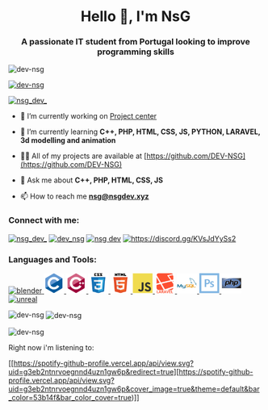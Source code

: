 <h1 align="center">Hello 👋, I'm NsG</h1>
<h3 align="center">A passionate IT student from Portugal looking to improve programming skills</h3>

<p align="left"> <img src="https://komarev.com/ghpvc/?username=dev-nsg&label=Profile%20views&color=ff00ff&style=flat" alt="dev-nsg" /> </p>

<p align="left"> <a href="https://github.com/ryo-ma/github-profile-trophy"><img src="https://github-profile-trophy.vercel.app/?username=dev-nsg" alt="dev-nsg" /></a> </p>

<p align="left"> <a href="https://twitter.com/nsg_dev_" target="blank"><img src="https://img.shields.io/twitter/follow/nsg_dev_?logo=twitter&style=for-the-badge" alt="nsg_dev_" /></a> </p>

- 🔭 I’m currently working on [Project center](https://nsgdev.xyz)

- 🌱 I’m currently learning **C++, PHP, HTML, CSS, JS, PYTHON, LARAVEL, 3d modelling and animation**

- 👨‍💻 All of my projects are available at [https://github.com/DEV-NSG](https://github.com/DEV-NSG)

- 💬 Ask me about **C++, PHP, HTML, CSS, JS**

- 📫 How to reach me **nsg@nsgdev.xyz**

<h3 align="left">Connect with me:</h3>
<p align="left">
<a href="https://twitter.com/nsg_dev_" target="blank"><img align="center" src="https://raw.githubusercontent.com/rahuldkjain/github-profile-readme-generator/master/src/images/icons/Social/twitter.svg" alt="nsg_dev_" height="30" width="40" /></a>
<a href="https://instagram.com/dev_nsg" target="blank"><img align="center" src="https://raw.githubusercontent.com/rahuldkjain/github-profile-readme-generator/master/src/images/icons/Social/instagram.svg" alt="dev_nsg" height="30" width="40" /></a>
<a href="https://www.youtube.com/c/nsg dev" target="blank"><img align="center" src="https://raw.githubusercontent.com/rahuldkjain/github-profile-readme-generator/master/src/images/icons/Social/youtube.svg" alt="nsg dev" height="30" width="40" /></a>
<a href="https://discord.gg/https://discord.gg/KVsJdYySs2" target="blank"><img align="center" src="https://raw.githubusercontent.com/rahuldkjain/github-profile-readme-generator/master/src/images/icons/Social/discord.svg" alt="https://discord.gg/KVsJdYySs2" height="30" width="40" /></a>
</p>

<h3 align="left">Languages and Tools:</h3>
<p align="left"> <a href="https://www.blender.org/" target="_blank" rel="noreferrer"> <img src="https://download.blender.org/branding/community/blender_community_badge_white.svg" alt="blender" width="40" height="40"/> </a> <a href="https://www.cprogramming.com/" target="_blank" rel="noreferrer"> <img src="https://raw.githubusercontent.com/devicons/devicon/master/icons/c/c-original.svg" alt="c" width="40" height="40"/> </a> <a href="https://www.w3schools.com/cpp/" target="_blank" rel="noreferrer"> <img src="https://raw.githubusercontent.com/devicons/devicon/master/icons/cplusplus/cplusplus-original.svg" alt="cplusplus" width="40" height="40"/> </a> <a href="https://www.w3schools.com/css/" target="_blank" rel="noreferrer"> <img src="https://raw.githubusercontent.com/devicons/devicon/master/icons/css3/css3-original-wordmark.svg" alt="css3" width="40" height="40"/> </a> <a href="https://www.w3.org/html/" target="_blank" rel="noreferrer"> <img src="https://raw.githubusercontent.com/devicons/devicon/master/icons/html5/html5-original-wordmark.svg" alt="html5" width="40" height="40"/> </a> <a href="https://developer.mozilla.org/en-US/docs/Web/JavaScript" target="_blank" rel="noreferrer"> <img src="https://raw.githubusercontent.com/devicons/devicon/master/icons/javascript/javascript-original.svg" alt="javascript" width="40" height="40"/> </a> <a href="https://laravel.com/" target="_blank" rel="noreferrer"> <img src="https://raw.githubusercontent.com/devicons/devicon/master/icons/laravel/laravel-plain-wordmark.svg" alt="laravel" width="40" height="40"/> </a> <a href="https://www.mysql.com/" target="_blank" rel="noreferrer"> <img src="https://raw.githubusercontent.com/devicons/devicon/master/icons/mysql/mysql-original-wordmark.svg" alt="mysql" width="40" height="40"/> </a> <a href="https://www.photoshop.com/en" target="_blank" rel="noreferrer"> <img src="https://raw.githubusercontent.com/devicons/devicon/master/icons/photoshop/photoshop-line.svg" alt="photoshop" width="40" height="40"/> </a> <a href="https://www.php.net" target="_blank" rel="noreferrer"> <img src="https://raw.githubusercontent.com/devicons/devicon/master/icons/php/php-original.svg" alt="php" width="40" height="40"/> </a> <a href="https://unrealengine.com/" target="_blank" rel="noreferrer"> <img src="https://raw.githubusercontent.com/kenangundogan/fontisto/036b7eca71aab1bef8e6a0518f7329f13ed62f6b/icons/svg/brand/unreal-engine.svg" alt="unreal" width="40" height="40"/> </a> </p>

<p><img align="left" src="https://github-readme-stats.vercel.app/api/top-langs?username=dev-nsg&show_icons=true&locale=en&layout=compact" alt="dev-nsg" /></p>

<p>&nbsp;<img align="center" src="https://github-readme-stats.vercel.app/api?username=dev-nsg&show_icons=true&locale=en" alt="dev-nsg" /></p>
<p><img align="center" src="https://github-readme-streak-stats.herokuapp.com/?user=dev-nsg&theme=dark" alt="dev-nsg" /></p>
<p>Right now i'm listening to:</p>

[[https://spotify-github-profile.vercel.app/api/view.svg?uid=g3eb2ntnrvoegnnd4uzn1gw6p&redirect=true][https://spotify-github-profile.vercel.app/api/view.svg?uid=g3eb2ntnrvoegnnd4uzn1gw6p&cover_image=true&theme=default&bar_color=53b14f&bar_color_cover=true)]]
